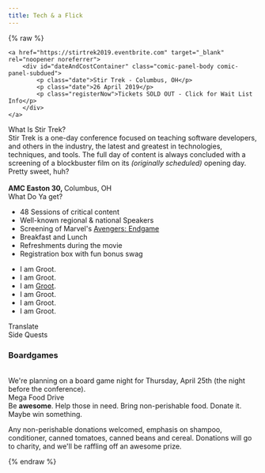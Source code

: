 ```yaml
---
title: Tech & a Flick
---
```



{% raw %}
<div class="row" id="stirTrekHeroContainer">
    <!-- <a href="https://www.eventbrite.com/e/stir-trek-2017-edition-tickets-30911428916" target="_blank" rel="noopener noreferrer">
        <div id="dateAndCostContainer" class="comic-panel-body comic-panel-subdued">
            <p class="date">May 4th, 2018</p>
            <p class="registerNow">Register Here</p>
            <p class="cost">Only $99 bucks</p>
        </div>
    </a> -->
    <!-- <div id="dateAndCostContainer" class="comic-panel-body comic-panel-subdued">
        <p class="date">Stir Trek - Columbus, OH</p>
        <p class="date">26 April 2019</p>
        <p class="registerNow">Mark Your Calendar!</p>
    </div> -->

    <a href="https://stirtrek2019.eventbrite.com" target="_blank" rel="noopener noreferrer">
        <div id="dateAndCostContainer" class="comic-panel-body comic-panel-subdued">
            <p class="date">Stir Trek - Columbus, OH</p>
            <p class="date">26 April 2019</p>
            <p class="registerNow">Tickets SOLD OUT - Click for Wait List Info</p>
        </div>
    </a>

</div>

<div class="row">
    <div class="col-md-6">
        <div class="row">
            <div class="col-md-10 col-md-offset-1">
                <div class="comic-panel-header offset comic-panel-highlighted">
                    What Is Stir Trek?
                </div>
                <div class="comic-panel-body with-header">
                    Stir Trek is a one-day conference focused on teaching software developers, and others in the industry, the latest and greatest in technologies, techniques, and tools. The full day of content is always concluded with a screening of a blockbuster film on its <i>(originally scheduled)</i> opening day. Pretty sweet, huh?
                    <br>
                    <br>
                    <strong>
                        <span class="goldCalloutText">AMC Easton 30,</span>
                    </strong>
                    <span> Columbus, OH</span>
                </div>
            </div>
        </div>
    </div>
    <div class="col-md-6">
        <div class="row">
            <div class="col-md-10 col-md-offset-1">
                <div class="comic-panel-header offset" id="whatigetheader">What Do Ya get?</div>
                <div class="comic-panel-body with-header" id="whatiget">
                    <ul>
                        <li>48 Sessions of critical content</li>
                        <li>Well-known regional &amp; national Speakers</li>
                        <li>Screening of Marvel's <a href="https://www.marvel.com/movies/avengers-endgame">Avengers: Endgame</a></li>
                        <li>Breakfast and Lunch</li>
                        <li>Refreshments during the movie</li>
                        <li>Registration box with fun bonus swag</li>
                    </ul>
                    <div class="comic-panel-inset"></div>
                </div>
                <div class="comic-panel-body with-header hidden" id="whatigetGroot">
                    <ul>
                        <li>I am Groot.</li>
                        <li>I am Groot.</li>
                        <li>I am <a href="https://www.marvel.com/movies/avengers-endgame">Groot</a>.</li>
                        <li>I am Groot.</li>
                        <li>I am Groot.</li>
                        <li>I am Groot.</li>
                    </ul>
                    <div class="comic-panel-inset"></div>
                </div>
                <div class="comic-panel-footer offset">
                    <a id="translate">Translate</a>
                </div>
            </div>
        </div>
        <script>
            document.getElementById('translate').addEventListener('click', () => {
                document.getElementById('whatiget').classList.toggle('hidden');
                document.getElementById('whatigetGroot').classList.toggle('hidden');
            });
        </script>
    </div>
</div>

<div class="row">
    <div class="col-md-6">
        <div class="row">
            <div class="col-md-10 col-md-offset-1">
                <div class="comic-panel-header offset">
                    Side Quests
                </div>
                <div class="comic-panel-body with-header">
                    <h3>Boardgames</h3>
                    <br> We're planning on a board game night for Thursday, April 25th (the night before the
                    conference).
                </div>
            </div>
        </div>
    </div>
    <div class="col-md-6">
        <div class="row">
            <div class="col-md-10 col-md-offset-1">
                <div class="comic-panel-header offset comic-panel-highlighted">Mega Food Drive</div>
                <div class="comic-panel-body with-header">
                    Be <strong>awesome</strong>. Help those in need. Bring non-perishable food. Donate it. Maybe win something.
                    <p class="small">
                        Any non-perishable donations welcomed, emphasis on shampoo, conditioner, canned tomatoes, canned beans and cereal. Donations will go to charity, and we'll be raffling off an awesome prize.
                    </p>
                </div>
            </div>
        </div>
    </div>
</div>


{% endraw %}

